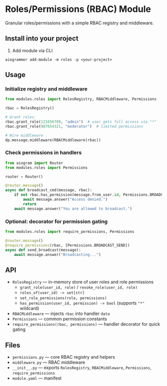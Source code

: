 # Roles/Permissions (RBAC) Module

Granular roles/permissions with a simple RBAC registry and middleware.

## Install into your project
1) Add module via CLI
```
aiogrammer add-module -m roles -p <your-project>
```

## Usage
### Initialize registry and middleware
```python
from modules.roles import RolesRegistry, RBACMiddleware, Permissions

rbac = RolesRegistry()

# Grant roles
rbac.grant_role(123456789, "admin")  # user gets full access via "*"
rbac.grant_role(987654321, "moderator")  # limited permissions

# Wire middleware
dp.message.middleware(RBACMiddleware(rbac))
```

### Check permissions in handlers
```python
from aiogram import Router
from modules.roles import Permissions

router = Router()

@router.message()
async def broadcast_cmd(message, rbac):
    if not rbac.has_permission(message.from_user.id, Permissions.BROADCAST_SEND):
        await message.answer("Access denied.")
        return
    await message.answer("You are allowed to broadcast.")
```

### Optional: decorator for permission gating
```python
from modules.roles import require_permissions, Permissions

@router.message()
@require_permissions(rbac, [Permissions.BROADCAST_SEND])
async def send_broadcast(message):
    await message.answer("Broadcasting...")
```

## API
- `RolesRegistry` — in-memory store of user roles and role permissions
  - `grant_role(user_id, role)` / `revoke_role(user_id, role)`
  - `roles_of(user_id) -> set[str]`
  - `set_role_permissions(role, permissions)`
  - `has_permission(user_id, permission) -> bool` (supports `"*"` wildcard)
- `RBACMiddleware` — injects `rbac` into handler `data`
- `Permissions` — common permission constants
- `require_permissions(rbac, permissions)` — handler decorator for quick gating

## Files
- `permissions.py` — core RBAC registry and helpers
- `middleware.py` — RBAC middleware
- `__init__.py` — exports `RolesRegistry`, `RBACMiddleware`, `Permissions`, `require_permissions`
- `module.yaml` — manifest